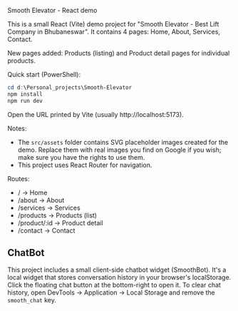 Smooth Elevator - React demo

This is a small React (Vite) demo project for "Smooth Elevator - Best Lift Company in Bhubaneswar". It contains 4 pages: Home, About, Services, Contact.

New pages added: Products (listing) and Product detail pages for individual products.

Quick start (PowerShell):

```powershell
cd d:\Personal_projects\Smooth-Elevator
npm install
npm run dev
```

Open the URL printed by Vite (usually http://localhost:5173).

Notes:
- The `src/assets` folder contains SVG placeholder images created for the demo. Replace them with real images you find on Google if you wish; make sure you have the rights to use them.
- This project uses React Router for navigation.

Routes:
- / -> Home
- /about -> About
- /services -> Services
- /products -> Products (list)
- /product/:id -> Product detail
- /contact -> Contact

ChatBot
------
This project includes a small client-side chatbot widget (SmoothBot). It's a local widget that stores conversation history in your browser's localStorage. Click the floating chat button at the bottom-right to open it. To clear chat history, open DevTools -> Application -> Local Storage and remove the `smooth_chat` key.
